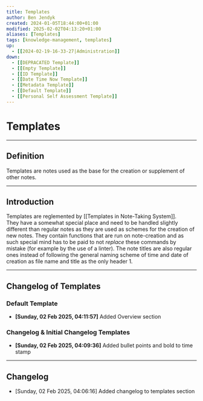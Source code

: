 ```yaml
---
title: Templates
author: Ben Jendyk
created: 2024-01-05T18:44:00+01:00
modified: 2025-02-02T04:13:20+01:00
aliases: [Templates]
tags: [knowledge-management, templates]
up:
  - [[2024-02-19-16-33-27|Administration]]
down:
  - [[DEPRACATED Template]]
  - [[Empty Template]]
  - [[ID Template]]
  - [[Date Time Now Template]]
  - [[Metadata Template]]
  - [[Default Template]]
  - [[Personal Self Assessment Template]]
---
```


# Templates

---

## Definition

Templates are notes used as the base for the creation or supplement of other notes.

---

## Introduction

Templates are reglemented by [[Templates in Note-Taking System]].  
They have a somewhat special place and need to be handled slightly different than regular notes as they are used as schemes for the creation of new notes. They contain functions that are run on note-creation and as such special mind has to be paid to not *replace* these commands by mistake (for example by the use of a linter). The note titles are also regular ones instead of following the general naming scheme of time and date of creation as file name and title as the only header 1.

---

## Changelog of Templates

### Default Template

- **[Sunday, 02 Feb 2025, 04:11:57]** Added Overview section

### Changelog & Initial Changelog Templates

- **[Sunday, 02 Feb 2025, 04:09:36]** Added bullet points and bold to time stamp

---

## Changelog

- [Sunday, 02 Feb 2025, 04:06:16] Added changelog to templates section
